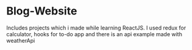 # Blog-Website
Includes projects which i made while learning ReactJS.
I used redux for calculator, hooks for to-do app and there is an api example made with weatherApi 
